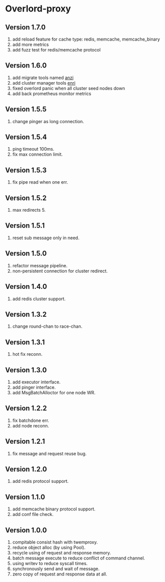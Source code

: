 # Overlord-proxy

## Version 1.7.0
1. add reload feature for cache type: redis, memcache, memcache_binary
2. add more metrics
3. add fuzz test for redis/memcache protocol

## Version 1.6.0
1. add migrate tools named [anzi](https://github.com/bilibili/overlord/blob/master/doc/wiki-cn/tools.md)
2. add cluster manager tools [enri](https://github.com/bilibili/overlord/blob/master/doc/wiki-cn/enri.md)
3. fixed overlord panic when all cluster seed nodes down
4. add back prometheus monitor metrics

## Version 1.5.5
1. change pinger as long connection.

## Version 1.5.4
1. ping timeout 100ms.
2. fix max connection limit.

## Version 1.5.3
1. fix pipe read when one err.

## Version 1.5.2
1. max redirects 5.

## Version 1.5.1
1. reset sub message only in need.

## Version 1.5.0
1. refactor message pipeline.
2. non-persistent connection for cluster redirect.

## Version 1.4.0
1. add redis cluster support.

## Version 1.3.2
1. change round-chan to race-chan. 

## Version 1.3.1
1. hot fix  reconn. 

## Version 1.3.0
1. add executor interface.
2. add pinger interface.
3. add MsgBatchAlloctor for one node WR.

## Version 1.2.2
1. fix batchdone err.
2. add node reconn.

## Version 1.2.1
1. fix message and request reuse bug.

## Version 1.2.0
1. add redis protocol support.

## Version 1.1.0
1. add memcache binary protocol support.
2. add conf file check.

## Version 1.0.0
1. compitable consist hash with twemproxy.
2. reduce object alloc (by using Pool).
3. recycle using of request and response memory.
4. batch message execute to reduce conflict of command channel.
5. using writev to reduce syscall times.
6. synchronously send and wait of message.
7. zero copy of request and response data at all.
